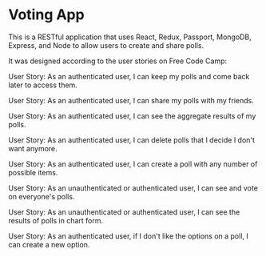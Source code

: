# Voting App

This is a RESTful application that uses React, Redux, Passport, MongoDB, Express, and Node to allow users to create and share polls.

It was designed according to the user stories on Free Code Camp:

User Story: As an authenticated user, I can keep my polls and come back later to access them.

User Story: As an authenticated user, I can share my polls with my friends.

User Story: As an authenticated user, I can see the aggregate results of my polls.

User Story: As an authenticated user, I can delete polls that I decide I don't want anymore.

User Story: As an authenticated user, I can create a poll with any number of possible items.

User Story: As an unauthenticated or authenticated user, I can see and vote on everyone's polls.

User Story: As an unauthenticated or authenticated user, I can see the results of polls in chart form. 

User Story: As an authenticated user, if I don't like the options on a poll, I can create a new option.

